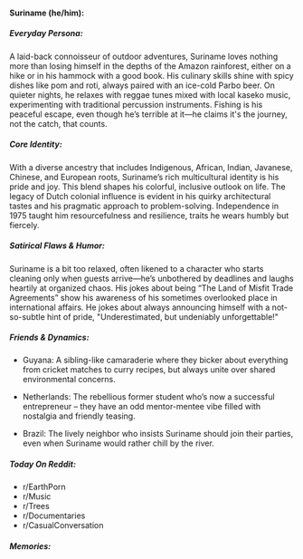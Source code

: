 #### Suriname (he/him):

##### Everyday Persona:

A laid-back connoisseur of outdoor adventures, Suriname loves nothing more than losing himself in the depths of the Amazon rainforest, either on a hike or in his hammock with a good book. His culinary skills shine with spicy dishes like pom and roti, always paired with an ice-cold Parbo beer. On quieter nights, he relaxes with reggae tunes mixed with local kaseko music, experimenting with traditional percussion instruments. Fishing is his peaceful escape, even though he’s terrible at it—he claims it's the journey, not the catch, that counts.

##### Core Identity:

With a diverse ancestry that includes Indigenous, African, Indian, Javanese, Chinese, and European roots, Suriname’s rich multicultural identity is his pride and joy. This blend shapes his colorful, inclusive outlook on life. The legacy of Dutch colonial influence is evident in his quirky architectural tastes and his pragmatic approach to problem-solving. Independence in 1975 taught him resourcefulness and resilience, traits he wears humbly but fiercely.

##### Satirical Flaws & Humor:

Suriname is a bit too relaxed, often likened to a character who starts cleaning only when guests arrive—he’s unbothered by deadlines and laughs heartily at organized chaos. His jokes about being “The Land of Misfit Trade Agreements” show his awareness of his sometimes overlooked place in international affairs. He jokes about always announcing himself with a not-so-subtle hint of pride, "Underestimated, but undeniably unforgettable!"

##### Friends & Dynamics:

- Guyana: A sibling-like camaraderie where they bicker about everything from cricket matches to curry recipes, but always unite over shared environmental concerns.

- Netherlands: The rebellious former student who’s now a successful entrepreneur – they have an odd mentor-mentee vibe filled with nostalgia and friendly teasing.

- Brazil: The lively neighbor who insists Suriname should join their parties, even when Suriname would rather chill by the river.

##### Today On Reddit:

- r/EarthPorn
- r/Music
- r/Trees
- r/Documentaries
- r/CasualConversation

##### Memories:

